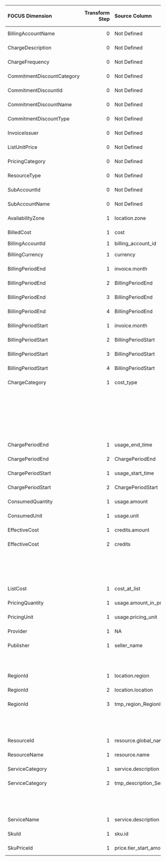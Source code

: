 | FOCUS Dimension            |   Transform Step | Source Column                   | Source Column Type   | Transform Type      | Filters/Process/Etc.                                                                              |
|:---------------------------|-----------------:|:--------------------------------|:---------------------|:--------------------|:--------------------------------------------------------------------------------------------------|
| BillingAccountName         |                0 | Not Defined                     | Not Defined          | Not Defined         | Not Defined                                                                                       |
| ChargeDescription          |                0 | Not Defined                     | Not Defined          | Not Defined         | Not Defined                                                                                       |
| ChargeFrequency            |                0 | Not Defined                     | Not Defined          | Not Defined         | Not Defined                                                                                       |
| CommitmentDiscountCategory |                0 | Not Defined                     | Not Defined          | Not Defined         | Not Defined                                                                                       |
| CommitmentDiscountId       |                0 | Not Defined                     | Not Defined          | Not Defined         | Not Defined                                                                                       |
| CommitmentDiscountName     |                0 | Not Defined                     | Not Defined          | Not Defined         | Not Defined                                                                                       |
| CommitmentDiscountType     |                0 | Not Defined                     | Not Defined          | Not Defined         | Not Defined                                                                                       |
| InvoiceIssuer              |                0 | Not Defined                     | Not Defined          | Not Defined         | Not Defined                                                                                       |
| ListUnitPrice              |                0 | Not Defined                     | Not Defined          | Not Defined         | Not Defined                                                                                       |
| PricingCategory            |                0 | Not Defined                     | Not Defined          | Not Defined         | Not Defined                                                                                       |
| ResourceType               |                0 | Not Defined                     | Not Defined          | Not Defined         | Not Defined                                                                                       |
| SubAccountId               |                0 | Not Defined                     | Not Defined          | Not Defined         | Not Defined                                                                                       |
| SubAccountName             |                0 | Not Defined                     | Not Defined          | Not Defined         | Not Defined                                                                                       |
| AvailabilityZone           |                1 | location.zone                   | Not Defined          | UNNEST_COLUMN       |                                                                                                   |
| BilledCost                 |                1 | cost                            | Not Defined          | RENAME_COLUMN       |                                                                                                   |
| BillingAccountId           |                1 | billing_account_id              | string               | RENAME_COLUMN       |                                                                                                   |
| BillingCurrency            |                1 | currency                        | Not Defined          | RENAME_COLUMN       |                                                                                                   |
| BillingPeriodEnd           |                1 | invoice.month                   | Not Defined          | UNNEST_COLUMN       |                                                                                                   |
| BillingPeriodEnd           |                2 | BillingPeriodEnd                | Not Defined          | PARSE_DATETIME      | %Y%m                                                                                              |
| BillingPeriodEnd           |                3 | BillingPeriodEnd                | Not Defined          | ASSIGN_TIMEZONE     | America/Los_Angeles                                                                               |
| BillingPeriodEnd           |                4 | BillingPeriodEnd                | Not Defined          | CONVERT_TIMEZONE    | UTC                                                                                               |
| BillingPeriodStart         |                1 | invoice.month                   | Not Defined          | UNNEST_COLUMN       |                                                                                                   |
| BillingPeriodStart         |                2 | BillingPeriodStart              | Not Defined          | PARSE_DATETIME      | %Y%m                                                                                              |
| BillingPeriodStart         |                3 | BillingPeriodStart              | Not Defined          | ASSIGN_TIMEZONE     | America/Los_Angeles                                                                               |
| BillingPeriodStart         |                4 | BillingPeriodStart              | Not Defined          | CONVERT_TIMEZONE    | UTC                                                                                               |
| ChargeCategory             |                1 | cost_type                       | Not Defined          | SQL_CONDITION       | conditions:                                                                                       |
|                            |                  |                                 |                      |                     | - WHEN cost_type = 'tax' THEN 'Tax'                                                               |
|                            |                  |                                 |                      |                     | - WHEN cost_type = 'regular' THEN 'Usage'                                                         |
|                            |                  |                                 |                      |                     | - WHEN cost_type = 'adjustment' THEN 'Adjustment'                                                 |
|                            |                  |                                 |                      |                     | - WHEN cost_type = 'credit' THEN 'Adjustment'                                                     |
|                            |                  |                                 |                      |                     | - WHEN cost_type = 'rounding_error' THEN 'Adjustment'                                             |
|                            |                  |                                 |                      |                     | default_value: '''Usage'''                                                                        |
| ChargePeriodEnd            |                1 | usage_end_time                  | Not Defined          | RENAME_COLUMN       |                                                                                                   |
| ChargePeriodEnd            |                2 | ChargePeriodEnd                 | Not Defined          | ASSIGN_UTC_TIMEZONE |                                                                                                   |
| ChargePeriodStart          |                1 | usage_start_time                | Not Defined          | RENAME_COLUMN       |                                                                                                   |
| ChargePeriodStart          |                2 | ChargePeriodStart               | Not Defined          | ASSIGN_UTC_TIMEZONE |                                                                                                   |
| ConsumedQuantity           |                1 | usage.amount                    | Not Defined          | UNNEST_COLUMN       |                                                                                                   |
| ConsumedUnit               |                1 | usage.unit                      | Not Defined          | UNNEST_COLUMN       |                                                                                                   |
| EffectiveCost              |                1 | credits.amount                  | Not Defined          | UNNEST_COLUMN       | {'children_type': 'list', 'aggregation_operation': 'sum'}                                         |
| EffectiveCost              |                2 | credits                         | Not Defined          | SQL_QUERY           | SELECT *, CASE                                                                                    |
|                            |                  |                                 |                      |                     |     WHEN tmp_credits_amount_EffectiveCost + cost > 0 THEN tmp_credits_amount_EffectiveCost + cost |
|                            |                  |                                 |                      |                     |     ELSE 0                                                                                        |
|                            |                  |                                 |                      |                     | END AS EffectiveCost FROM {{ TABLE_NAME }}                                                        |
| ListCost                   |                1 | cost_at_list                    | Not Defined          | RENAME_COLUMN       |                                                                                                   |
| PricingQuantity            |                1 | usage.amount_in_pricing_units   | Not Defined          | UNNEST_COLUMN       |                                                                                                   |
| PricingUnit                |                1 | usage.pricing_unit              | Not Defined          | UNNEST_COLUMN       |                                                                                                   |
| Provider                   |                1 | NA                              | Not Defined          | ASSIGN_STATIC_VALUE | static_value: Google Cloud                                                                        |
| Publisher                  |                1 | seller_name                     | Not Defined          | SQL_CONDITION       | conditions:                                                                                       |
|                            |                  |                                 |                      |                     | - WHEN seller_name is not NULL THEN seller_name                                                   |
|                            |                  |                                 |                      |                     | default_value: '''Google Cloud'''                                                                 |
| RegionId                   |                1 | location.region                 | Not Defined          | UNNEST_COLUMN       |                                                                                                   |
| RegionId                   |                2 | location.location               | Not Defined          | UNNEST_COLUMN       |                                                                                                   |
| RegionId                   |                3 | tmp_region_RegionId             | Not Defined          | SQL_CONDITION       | conditions:                                                                                       |
|                            |                  |                                 |                      |                     | - WHEN tmp_region_RegionId is not null THEN tmp_region_RegionId                                   |
|                            |                  |                                 |                      |                     | default_value: tmp_location_RegionId                                                              |
| ResourceId                 |                1 | resource.global_name            | Not Defined          | UNNEST_COLUMN       |                                                                                                   |
| ResourceName               |                1 | resource.name                   | Not Defined          | UNNEST_COLUMN       |                                                                                                   |
| ServiceCategory            |                1 | service.description             | Not Defined          | UNNEST_COLUMN       |                                                                                                   |
| ServiceCategory            |                2 | tmp_description_ServiceCategory | Not Defined          | LOOKUP              | destination_value: ServiceCategory                                                                |
|                            |                  |                                 |                      |                     | reference_dataset_path: conversion_configs/gcp/mapping_files/gcp_category_mapping.csv             |
|                            |                  |                                 |                      |                     | source_value: ConsumedService                                                                     |
| ServiceName                |                1 | service.description             | Not Defined          | UNNEST_COLUMN       |                                                                                                   |
| SkuId                      |                1 | sku.id                          | Not Defined          | UNNEST_COLUMN       |                                                                                                   |
| SkuPriceId                 |                1 | price.tier_start_amount         | Not Defined          | UNNEST_COLUMN       |                                                                                                   |